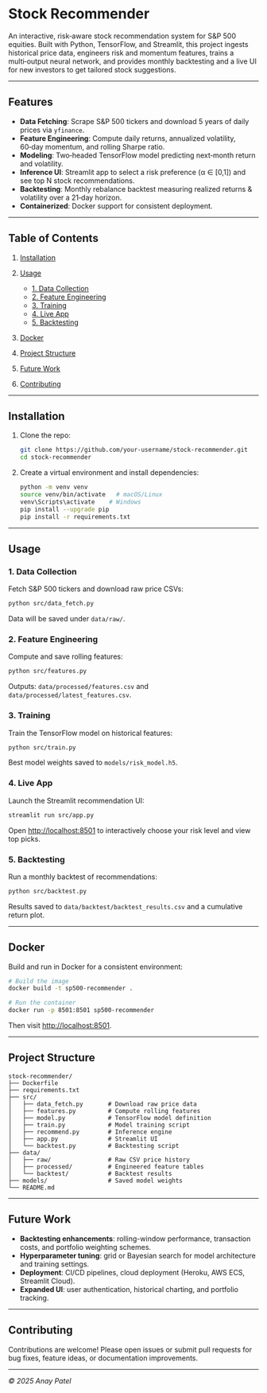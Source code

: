 # Stock Recommender

An interactive, risk‑aware stock recommendation system for S\&P 500 equities. Built with Python, TensorFlow, and Streamlit, this project ingests historical price data, engineers risk and momentum features, trains a multi‑output neural network, and provides monthly backtesting and a live UI for new investors to get tailored stock suggestions.

---

## Features

* **Data Fetching**: Scrape S\&P 500 tickers and download 5 years of daily prices via `yfinance`.
* **Feature Engineering**: Compute daily returns, annualized volatility, 60‑day momentum, and rolling Sharpe ratio.
* **Modeling**: Two‑headed TensorFlow model predicting next‑month return and volatility.
* **Inference UI**: Streamlit app to select a risk preference (α ∈ \[0,1]) and see top N stock recommendations.
* **Backtesting**: Monthly rebalance backtest measuring realized returns & volatility over a 21‑day horizon.
* **Containerized**: Docker support for consistent deployment.

---

## Table of Contents

1. [Installation](#installation)
2. [Usage](#usage)

   * [1. Data Collection](#1-data-collection)
   * [2. Feature Engineering](#2-feature-engineering)
   * [3. Training](#3-training)
   * [4. Live App](#4-live-app)
   * [5. Backtesting](#5-backtesting)
3. [Docker](#docker)
4. [Project Structure](#project-structure)
5. [Future Work](#future-work)
6. [Contributing](#contributing)

---

## Installation

1. Clone the repo:

   ```bash
   git clone https://github.com/your-username/stock-recommender.git
   cd stock-recommender
   ```
2. Create a virtual environment and install dependencies:

   ```bash
   python -m venv venv
   source venv/bin/activate   # macOS/Linux
   venv\Scripts\activate    # Windows
   pip install --upgrade pip
   pip install -r requirements.txt
   ```

---

## Usage

### 1. Data Collection

Fetch S\&P 500 tickers and download raw price CSVs:

```bash
python src/data_fetch.py
```

Data will be saved under `data/raw/`.

### 2. Feature Engineering

Compute and save rolling features:

```bash
python src/features.py
```

Outputs: `data/processed/features.csv` and `data/processed/latest_features.csv`.

### 3. Training

Train the TensorFlow model on historical features:

```bash
python src/train.py
```

Best model weights saved to `models/risk_model.h5`.

### 4. Live App

Launch the Streamlit recommendation UI:

```bash
streamlit run src/app.py
```

Open [http://localhost:8501](http://localhost:8501) to interactively choose your risk level and view top picks.

### 5. Backtesting

Run a monthly backtest of recommendations:

```bash
python src/backtest.py
```

Results saved to `data/backtest/backtest_results.csv` and a cumulative return plot.

---

## Docker

Build and run in Docker for a consistent environment:

```bash
# Build the image
docker build -t sp500-recommender .

# Run the container
docker run -p 8501:8501 sp500-recommender
```

Then visit [http://localhost:8501](http://localhost:8501).

---

## Project Structure

```
stock-recommender/
├── Dockerfile
├── requirements.txt
├── src/
│   ├── data_fetch.py       # Download raw price data
│   ├── features.py         # Compute rolling features
│   ├── model.py            # TensorFlow model definition
│   ├── train.py            # Model training script
│   ├── recommend.py        # Inference engine
│   ├── app.py              # Streamlit UI
│   └── backtest.py         # Backtesting script
├── data/
│   ├── raw/                # Raw CSV price history
│   ├── processed/          # Engineered feature tables
│   └── backtest/           # Backtest results
├── models/                 # Saved model weights
└── README.md
```

---

## Future Work

* **Backtesting enhancements**: rolling-window performance, transaction costs, and portfolio weighting schemes.
* **Hyperparameter tuning**: grid or Bayesian search for model architecture and training settings.
* **Deployment**: CI/CD pipelines, cloud deployment (Heroku, AWS ECS, Streamlit Cloud).
* **Expanded UI**: user authentication, historical charting, and portfolio tracking.

---

## Contributing

Contributions are welcome! Please open issues or submit pull requests for bug fixes, feature ideas, or documentation improvements.

---

*© 2025 Anay Patel*

